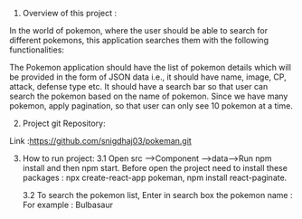 1. Overview of this project :
   
In the world of pokemon, where the user should be able to search for different pokemons, this application searches them with the following functionalities:

The Pokemon application should have the list of pokemon details which will be provided in the form of JSON data i.e., it should have name, image, CP, attack, defense type etc.
It should have a search bar so that user can search the pokemon based on the name of pokemon.
Since we have many pokemon, apply pagination, so that user can only see 10 pokemon at a time.
       
2.  Project git Repository:
 
  Link :https://github.com/snigdhaj03/pokeman.git
 
         
3. How to run project: 
    3.1 Open src -->Component -->data-->Run npm install and then npm start.
    Before open the project need to install these packages : npx create-react-app pokeman, npm install react-paginate. 
            
    3.2 To search the pokemon list, Enter in search box the pokemon name : For example : Bulbasaur
      
